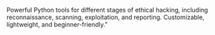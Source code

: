 Powerful Python tools for different stages of ethical hacking, including reconnaissance, scanning, exploitation, and reporting. Customizable, lightweight, and beginner-friendly."
